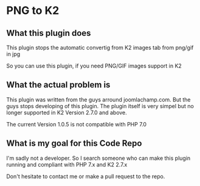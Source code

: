 PNG to K2
==========

## What this plugin does
This plugin stops the automatic convertig from K2 images tab from png/gif in jpg

So you can use this plugin, if you need PNG/GIF images support in K2

## What the actual problem is
This plugin was written from the guys arround joomlachamp.com. But the guys stops developing of this plugin. The plugin itself is very simpel but no longer supported in K2 Version 2.7.0 and above. 

The current Version 1.0.5 is not compatible with PHP 7.0

## What is my goal for this Code Repo
I'm sadly not a developer. So I search someone who can make this plugin running and compliant with PHP 7.x and K2 2.7.x

Don't hesitate to contact me or make a pull request to the repo.
